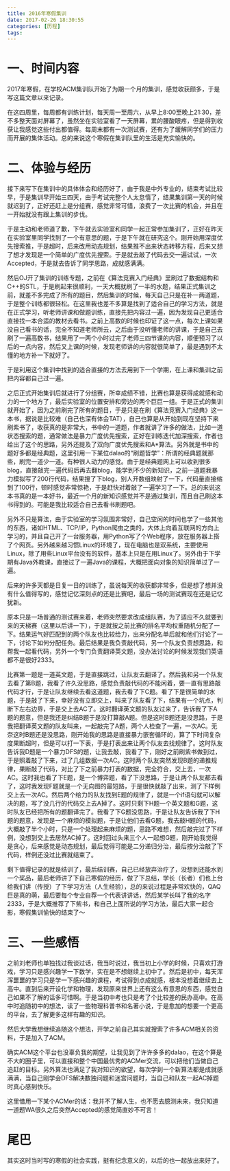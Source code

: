 ```yaml
---
title: 2016年寒假集训
date: 2017-02-26 18:30:55
categories: [历程]
tags:
---
```

# 一、时间内容
2017年寒假，在学校ACM集训队开始了为期一个月的集训，感觉收获颇多，于是写这篇文章以来记录。

在这四周里，每周都有训练计划，每天周一至周六，从早上8:00至晚上21:30，差不多整天面对屏幕了，虽然坐在实验室看了一天屏幕，累的腰酸眼疼，但是得到收获让我感觉这些付出都值得。每周末都有一次测试赛，还有为了缓解同学们的压力而开展的集体活动。总的来说这个寒假在集训队里的生活是充实愉快的。

# 二、体验与经历
接下来写下在集训中的具体体会和经历好了，由于我是中外专业的，结束考试比较早，于是集训早开始三四天，由于考试完整个人太怠惰了，结果集训第一天的时候就迟到了，正好还赶上是分组赛，感觉非常可惜，浪费了一次比赛的机会，并且在一开始就没有跟上集训的步伐。

于是主动和老师道了歉，下午就去实验室和同学一起正常参加集训了，正好在昨天在实验室里同学找到了一个有意思的题，于是下午就在研究这个。刚开始用深度优先搜索推，于是超时，后来改用动态规划，结果推不出来状态转移方程，后来又想了想才发现是一个简单的广度优先搜索。于是就去敲了代码去交一遍试试，一次Accepted，于是就去告诉了同学思路，成就感满满。

然后OJ开了集训的训练专题，之前在《算法竞赛入门经典》里刷过了数据结构和C++的STL，于是刷起来很顺利，一天大概就刷了一半的水题，结果正式集训之前，就差不多完成了所有的题目，然后集训的时候，每天自己只是在补一两道题，于是整个训练都很轻松。在这里我也差不多算是找到了适合自己的学习方法，就是在正式学习，听老师讲课和做题训练，直接先把内容过一遍，因为发现自己更适合直接找一本合适的教材去看书。之前上高数的时候也印证了这一点，每次上课如果没自己看书的话，完全不知道老师所云，之后由于没听懂老师的讲课，于是自己去刷了一遍高数书，结果用了一两个小时过完了老师三四节课的内容，顺便预习了以后的一点内容，然后又上课的时候，发现老师讲的内容就很简单了，最是遇到不太懂的地方补一下就好了。

于是利用这个集训中找到的适合直接的方法去用到下一个学期，在上课和集训之前把内容都自己过一遍。

之后正式开始集训后就进行了分组赛，所幸成绩不错，比赛也算是获得成就感和动力的一个地方了，最后实验室的位置安排和旁边的两个巨巨一组。于是正式的集训就开始了，因为之前刷完了所有的题目，于是只是在刷《算法竞赛入门经典》这一本书，据说是比较难（自己也深有体会TAT），自己也算是从开始到现在坚持下来刷紫书了，收获真的是非常大，书中的一道题，作者就讲了许多的做法，比如一道状态搜索的题，通常做法是暴力广度优先搜索，正好在训练迭代加深搜索，作者也给出了这个的思路，另外还提及了双向广度优先搜索和A*算法。另外就是书中的题好多都是经典题，这里引用一下某位dalao的“刷题哲学”：所谓的经典题就那些，刷完一道少一道。有种很人动力的感觉。由于是经典题网上可以收到很多blog，直接敲完一遍代码后再去翻blog，能学到不少的新知识，之前一道题我暴力模拟写了200行代码，结果搜了下blog，别人开数组映射了一下，代码量直接缩到了100行，顿时感觉非常惊艳，于是赶快对着敲了一遍学习了一下。总的来说这本书真的是一本好书，最近一个月的新知识感觉并不是通过集训，而且自己刷这本书得到的。可能是我比较适合自己去看书刷题吧。

另外不只是算法，由于实验室的学习氛围非常好，自己空闲的时间也学了一些其他的东西，诸如HTML、TCP/IP，Python爬虫之类的，大体上向着互联网的方向上学习的，并且自己开了一台服务器，用Python写了个Web程序，放在服务器上搭了个网页。另外越来越习惯Linux的环境了，现在电脑也是双系统，主要使用Linux，除了用些Linux平台没有的软件，基本上只是在用Linux了。另外由于下学期有Java外教课，直接过了一遍Java的课程，大概把面向对象的知识简单过了一遍。

后来的许多天都是日复一日的训练了，虽说每天的收获都非常多，但是想了想并没有什么值得写的，感觉记忆深刻点的还是比赛吧，最后一场的测试赛现在还是记忆犹新。

原本只是一场普通的测试赛来着，老师突然要求改成组队赛，为了适应不久就要到来的天梯赛（这里以后讲一下），于是就按之前比赛的排名平均权重随机分配了一下。结果运气好匹配到的两个队友也比较给力，出来分配名单后就和他们讨论了一下，讨论下如何分配任务。最后结果是我负责敲代码，另一个队友负责想思路，和帮我一起看代码，另外一个专门负责翻译英文题，没办法讨论的时候发现我们英语都不是很好2333。

比赛第一题是一道英文题，于是直接跳过，让队友去翻译了。然后我和另一个队友去看了第B题，我看了许久没思路，感觉负责敲代码的不能闲着，要一直有思路敲代码才行，于是让队友继续去看这道题，我去看了下C题。看了下是很简单的水题，于是敲了下来，幸好没有立即交上，叫来了队友看了下，结果有一个坑点，判断下左右边界，于是交上去AC了。这时翻译英文题的队友过来了，告诉我了下A题的题意，但是我还是纠结B题于是没打算敲A题。但是这时B题还是没思路，于是我把翻译英文题的队友叫来，一起敲完了A题，两个人检查了一遍，一次AC。无奈这时B题还是没思路，刚开始我的思路是直接暴力嵌套循环的，算了下时间复杂度果断超时，但是可以打一下表，于是打表出来让两个队友去找规律了。这时队友告诉我D题是一个暴力DFS的题，让我去敲，我看了下，刚好之前刷紫书做到过，于是照着敲了下来，过了几组数据一次AC。这时两个队友突然发现B题的递推规律，果断敲了代码，对比了下之前暴力打表的数据，完全符合，交上去，一次AC。这时我也看了下E题，是一个博弈题，看了下没思路，于是让两个队友都去看了，这时我发现F题就是一个无向图的最短路，于是很快就敲了出来，测了下样例交上去一次AC。然后两个给力的队友找到E题的规律了，就是一个if语句就可以解决的题，写了没几行的代码交上去A掉了。这时只剩下H题一个英文题和G题，这时队友已经把所有的题翻译完了。我看了下G题没思路，于是让队友告诉我了下H题的题意，发现是一个麻烦的模拟题，于是让他们去看G题，我去敲H题的代码，大概敲了半个小时，只是一个处理起来麻烦的题，思路不难想，然后敲完过了下样例，没想到交上去居然AC掉了。这时回过头来三个人一起想G题，刚开始我觉得是贪心，后来感觉是动态规划，最后觉得可能是二分递归分治，最后按分治敲了下代码，样例还没过比赛就结束了。

剩下值得记录的就是结训了，最后结训赛，自己已经放弃治疗了，没想到还能水到一个奖品，最后老师讲了下自己寒假的经历，做了下总结，学长（长者）们也上台给我们讲（传授）了下学习方法（人生经验），总的来说过程是非常欢快的，QAQ巨是真的萌，最后要每个专业自荐一个代表讲讲话，然后某学长叫了我的名字2333，于是大概推荐了下紫书，和自己上面所说的学习方法，最后大家一起合影，寒假集训愉快的结束了～

# 三、一些感悟
之前刘老师也单独找过我谈过话，我当时说过，我当初上小学的时候，只喜欢打游戏，学习只是感兴趣学一下数学，实在是不想继续上初中了。然后是初中，每天浑浑噩噩的学习只是学一下感兴趣的课程，考试得到点成就感，根本没想着继续去上高中。直到后来开设化学和物理，发现原来世界上还有这么有意思的东西，感觉自己如果不了解的话多可惜啊。于是当初中考也只是考了个比较差的民办高中。在高中时追随初中的想法，读了一些物理科普书和名著小说，于是愈加的想要一个更高的平台，去了解更多这样有趣的知识。

然后大学我想继续追随这个想法，开学之前自己其实就搜索了许多ACM相关的资料，于是加入了ACM。

确实ACM这个平台也没辜负我的期望，让我见到了许许多多的dalao，在这个算是不大的圈子里，可以直接和整个中国最优秀的ACMer交流，可以把他们当做自己追赶的目标。另外算法也满足了我对知识的欲望，每次学到一个新算法都是成就感满满，当自己刚学会DFS解决数独问题和迷宫问题时，当自己和队友一起AC掉题时真心感到快乐。

这里借用一下某个ACMer的话：我并不了解人生，也不愿去臆测未来，我只知道一道题WA很久之后突然Accepted的感觉简直妙不可言！





# 尾巴

其实这时当时写的寒假的社会实践，挺有纪念意义的，以后的也一起放出来好了。